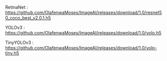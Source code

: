 RetinaNet : https://github.com/OlafenwaMoses/ImageAI/releases/download/1.0/resnet50_coco_best_v2.0.1.h5

YOLOv3 : https://github.com/OlafenwaMoses/ImageAI/releases/download/1.0/yolo.h5

TinyYOLOv3 : https://github.com/OlafenwaMoses/ImageAI/releases/download/1.0/yolo-tiny.h5